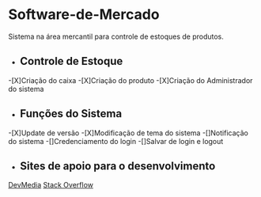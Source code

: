 # Software-de-Mercado
Sistema na área mercantil para controle de estoques de produtos.
- ## Controle de Estoque
-[X]Criação do caixa
-[X]Criação do produto
-[X]Criação do Administrador do sistema
- ## Funções do Sistema
-[X]Update de versão
-[X]Modificação de tema do sistema
-[]Notificação do sistema
-[]Credenciamento do login
-[]Salvar de login e logout
- ## Sites de apoio para o desenvolvimento
[DevMedia](https://www.devmedia.com.br/)
[Stack Overflow](https://pt.stackoverflow.com/)
